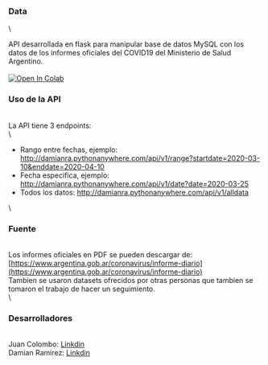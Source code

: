 ### Data

\

API desarrollada en flask para manipular base de datos MySQL con los
datos de los informes oficiales del COVID19 del Ministerio de Salud
Argentino. \
 \
 [![Open In
Colab](https://colab.research.google.com/assets/colab-badge.svg)](https://colab.research.google.com/drive/1K1ilzDK5F60_KeJ2aifrFOvBw9337T8Q)

### Uso de la API

\
 La API tiene 3 endpoints: \
 \

-   Rango entre fechas, ejemplo:
    http://damianra.pythonanywhere.com/api/v1/range?startdate=2020-03-10&enddate=2020-04-10
-   Fecha especifica, ejemplo:
    http://damianra.pythonanywhere.com/api/v1/date?date=2020-03-25
-   Todos los datos: http://damianra.pythonanywhere.com/api/v1/alldata

\

### Fuente

\
 Los informes oficiales en PDF se pueden descargar de:
[https://www.argentina.gob.ar/coronavirus/informe-diario](https://www.argentina.gob.ar/coronavirus/informe-diario)
\
 Tambien se usaron datasets ofrecidos por otras personas que tambien se
tomaron el trabajo de hacer un seguimiento. \
 \

### Desarrolladores

\
 Juan Colombo:
[Linkdin](https://www.linkedin.com/in/juan-carlos-colombo-336642152/) \
 Damian Ramirez:
[Linkdin](https://www.linkedin.com/in/damian-ramirez-677488172)
